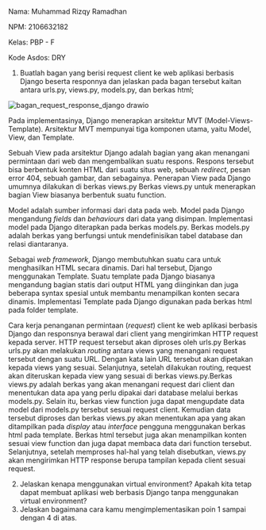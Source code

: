 Nama: Muhammad Rizqy Ramadhan

NPM: 2106632182

Kelas: PBP - F

Kode Asdos: DRY

1. Buatlah bagan yang berisi request client ke web aplikasi berbasis Django beserta responnya dan jelaskan pada bagan tersebut kaitan antara urls.py, views.py, models.py, dan berkas html;

![bagan_request_response_django drawio](https://user-images.githubusercontent.com/87021641/190053310-3124e853-6d1f-4a38-a2e1-d8bae49013b8.png)

Pada implementasinya, Django menerapkan arsitektur MVT (Model-Views-Template). Arsitektur MVT mempunyai tiga komponen utama, yaitu Model, View, dan Template.

Sebuah View pada arsitektur Django adalah bagian yang akan menangani permintaan dari web dan mengembalikan suatu respons. Respons tersebut bisa berbentuk konten HTML dari suatu situs web, sebuah _redirect_, pesan error 404, sebuah gambar, dan sebagainya. Penerapan View pada Django umumnya dilakukan di berkas views.py Berkas views.py untuk menerapkan bagian View biasanya berbentuk suatu function. 

Model adalah sumber informasi dari data pada web. Model pada Django mengandung _fields_ dan _behaviours_ dari data yang disimpan. Implementasi model pada Django diterapkan pada berkas models.py. Berkas models.py adalah berkas yang berfungsi untuk mendefinisikan tabel database dan relasi diantaranya. 

Sebagai _web framework_, Django membutuhkan suatu cara untuk menghasilkan HTML secara dinamis. Dari hal tersebut, Django menggunakan Template. Suatu template pada Django biasanya mengandung bagian statis dari output HTML yang diinginkan dan juga beberapa syntax spesial untuk membantu menampilkan konten secara dinamis. Implementasi Template pada Django digunakan pada berkas html pada folder template.

Cara kerja penanganan permintaan (_request_) client ke web aplikasi berbasis Django dan responsnya berawal dari client yang mengirimkan HTTP request kepada server. HTTP request tersebut akan diproses oleh urls.py Berkas urls.py akan melakukan _routing_ antara views yang menangani request tersebut dengan suatu URL. Dengan kata lain URL tersebut akan dipetakan kepada views yang sesuai. Selanjutnya, setelah dilakukan routing, request akan diteruskan kepada view yang sesuai di berkas views.py.Berkas views.py adalah berkas yang akan menangani request dari client dan menentukan data apa yang perlu dipakai dari database melalui berkas models.py. Selain itu, berkas view function juga dapat mengupdate data model dari models.py tersebut sesuai request client. Kemudian data tersebut diproses dan berkas views.py akan menentukan apa yang akan ditampilkan pada _display_ atau _interface_ pengguna menggunakan berkas html pada template. Berkas html tersebut juga akan menampilkan konten sesuai view function dan juga dapat membaca data dari function tersebut. Selanjutnya, setelah memproses hal-hal yang telah disebutkan, views.py akan mengirimkan HTTP response berupa tampilan kepada client sesuai request.

2. Jelaskan kenapa menggunakan virtual environment? Apakah kita tetap dapat membuat aplikasi web berbasis Django tanpa menggunakan virtual environment?
3. Jelaskan bagaimana cara kamu mengimplementasikan poin 1 sampai dengan 4 di atas.
